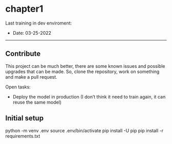 chapter1
==============================

Last training in dev enviroment:
* Date: 03-25-2022

----------------------

## Contribute

This project can be much better, there are some known issues and possible upgrades that can be made. So, clone the repository, work on something and make a pull request.

Open tasks:

* Deploy the model in production (I don’t think it need to train again, it can reuse the same model)

## Initial setup

python -m venv .env
source .env/bin/activate
pip install -U pip
pip install -r requirements.txt
